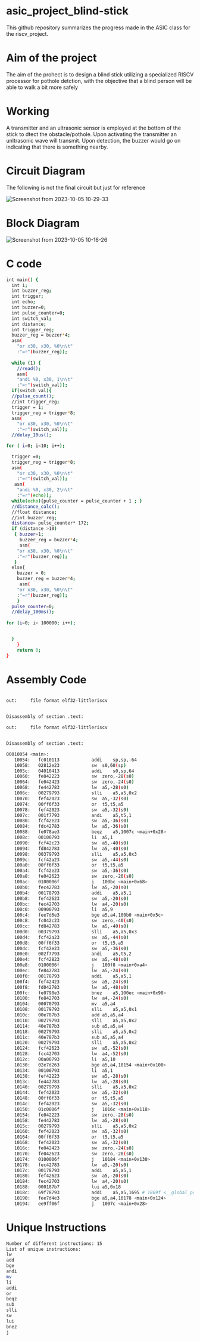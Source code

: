# asic_project_blind-stick
This github repository summarizes the progress made in the ASIC class for the riscv_project.

# Aim of the project
The aim of the prohect is to design a blind stick utilizing a specialized RISCV processor for pothole detction, with the objective that a blind person will be able to walk a bit more safely

# Working
A transmitter and an ultrasonic sensor is employed at the bottom of the stick to dtect the obstacle/pothole. Upon activating the transmitter an unltrasonic wave will transmit. Upon detection, the buzzer would go on indicating that there is something nearby.

# Circuit Diagram
The following is not the final circuit but just for reference

![Screenshot from 2023-10-05 10-29-33](https://github.com/simarthethi/asic_project_blind-stick/assets/140998783/4e51e417-326f-4e24-a5a6-34b6b9c89fc9)



# Block Diagram

![Screenshot from 2023-10-05 10-16-26](https://github.com/simarthethi/asic_project_blind-stick/assets/140998783/759cf073-f28c-4b43-9b0b-e4b9b9d3b657)

# C code
```bash
int main() {
  int i;
  int buzzer_reg;
  int trigger;
  int echo;
  int buzzer=0;
  int pulse_counter=0;
  int switch_val;
  int distance;
  int trigger_reg;
  buzzer_reg = buzzer*4;
  asm(
	"or x30, x30, %0\n\t"
	:"=r"(buzzer_reg));
	
  while (1) {
    //read();
    asm(
	"andi %0, x30, 1\n\t" 
	:"=r"(switch_val));
  if(switch_val){
  //pulse_count();
  //int trigger_reg;
  trigger = 1; 
  trigger_reg = trigger*8;
  asm(
	"or x30, x30, %0\n\t" 
	:"=r"(switch_val));
  //delay_10us();

for ( i=0; i<10; i++);

  trigger =0;
  trigger_reg = trigger*8;
  asm(
	"or x30, x30, %0\n\t" 
	:"=r"(switch_val));
   asm(
	"andi %0, x30, 2\n\t" 
	:"=r"(echo));
  while(echo){pulse_counter = pulse_counter + 1 ; }
  //distance_calc();
  //float distance;
  //int buzzer_reg;
  distance= pulse_counter* 172;
  if (distance >10)
   { buzzer=1;
     buzzer_reg = buzzer*4;
     asm(
	"or x30, x30, %0\n\t" 
	:"=r"(buzzer_reg));
   }
  else{
    buzzer = 0;
    buzzer_reg = buzzer*4;
     asm(
	"or x30, x30, %0\n\t" 
	:"=r"(buzzer_reg));
    }
  pulse_counter=0;
  //delay_100ms();
  
for (i=0; i< 100000; i++);


  }
    }
    return 0;
}

```
# Assembly Code
```bash

out:     file format elf32-littleriscv


Disassembly of section .text:

out:     file format elf32-littleriscv


Disassembly of section .text:

00010054 <main>:
   10054:	fc010113          	addi	sp,sp,-64
   10058:	02812e23          	sw	s0,60(sp)
   1005c:	04010413          	addi	s0,sp,64
   10060:	fe042223          	sw	zero,-28(s0)
   10064:	fe042423          	sw	zero,-24(s0)
   10068:	fe442783          	lw	a5,-28(s0)
   1006c:	00279793          	slli	a5,a5,0x2
   10070:	fef42023          	sw	a5,-32(s0)
   10074:	00ff6f33          	or	t5,t5,a5
   10078:	fef42023          	sw	a5,-32(s0)
   1007c:	001f7793          	andi	a5,t5,1
   10080:	fcf42e23          	sw	a5,-36(s0)
   10084:	fdc42783          	lw	a5,-36(s0)
   10088:	fe078ae3          	beqz	a5,1007c <main+0x28>
   1008c:	00100793          	li	a5,1
   10090:	fcf42c23          	sw	a5,-40(s0)
   10094:	fd842783          	lw	a5,-40(s0)
   10098:	00379793          	slli	a5,a5,0x3
   1009c:	fcf42a23          	sw	a5,-44(s0)
   100a0:	00ff6f33          	or	t5,t5,a5
   100a4:	fcf42e23          	sw	a5,-36(s0)
   100a8:	fe042623          	sw	zero,-20(s0)
   100ac:	0100006f          	j	100bc <main+0x68>
   100b0:	fec42783          	lw	a5,-20(s0)
   100b4:	00178793          	addi	a5,a5,1
   100b8:	fef42623          	sw	a5,-20(s0)
   100bc:	fec42703          	lw	a4,-20(s0)
   100c0:	00900793          	li	a5,9
   100c4:	fee7d6e3          	bge	a5,a4,100b0 <main+0x5c>
   100c8:	fc042c23          	sw	zero,-40(s0)
   100cc:	fd842783          	lw	a5,-40(s0)
   100d0:	00379793          	slli	a5,a5,0x3
   100d4:	fcf42a23          	sw	a5,-44(s0)
   100d8:	00ff6f33          	or	t5,t5,a5
   100dc:	fcf42e23          	sw	a5,-36(s0)
   100e0:	002f7793          	andi	a5,t5,2
   100e4:	fcf42823          	sw	a5,-48(s0)
   100e8:	0100006f          	j	100f8 <main+0xa4>
   100ec:	fe842783          	lw	a5,-24(s0)
   100f0:	00178793          	addi	a5,a5,1
   100f4:	fef42423          	sw	a5,-24(s0)
   100f8:	fd042783          	lw	a5,-48(s0)
   100fc:	fe0798e3          	bnez	a5,100ec <main+0x98>
   10100:	fe842703          	lw	a4,-24(s0)
   10104:	00070793          	mv	a5,a4
   10108:	00179793          	slli	a5,a5,0x1
   1010c:	00e787b3          	add	a5,a5,a4
   10110:	00279793          	slli	a5,a5,0x2
   10114:	40e787b3          	sub	a5,a5,a4
   10118:	00279793          	slli	a5,a5,0x2
   1011c:	40e787b3          	sub	a5,a5,a4
   10120:	00279793          	slli	a5,a5,0x2
   10124:	fcf42623          	sw	a5,-52(s0)
   10128:	fcc42703          	lw	a4,-52(s0)
   1012c:	00a00793          	li	a5,10
   10130:	02e7d263          	bge	a5,a4,10154 <main+0x100>
   10134:	00100793          	li	a5,1
   10138:	fef42223          	sw	a5,-28(s0)
   1013c:	fe442783          	lw	a5,-28(s0)
   10140:	00279793          	slli	a5,a5,0x2
   10144:	fef42023          	sw	a5,-32(s0)
   10148:	00ff6f33          	or	t5,t5,a5
   1014c:	fef42023          	sw	a5,-32(s0)
   10150:	01c0006f          	j	1016c <main+0x118>
   10154:	fe042223          	sw	zero,-28(s0)
   10158:	fe442783          	lw	a5,-28(s0)
   1015c:	00279793          	slli	a5,a5,0x2
   10160:	fef42023          	sw	a5,-32(s0)
   10164:	00ff6f33          	or	t5,t5,a5
   10168:	fef42023          	sw	a5,-32(s0)
   1016c:	fe042423          	sw	zero,-24(s0)
   10170:	fe042623          	sw	zero,-20(s0)
   10174:	0100006f          	j	10184 <main+0x130>
   10178:	fec42783          	lw	a5,-20(s0)
   1017c:	00178793          	addi	a5,a5,1
   10180:	fef42623          	sw	a5,-20(s0)
   10184:	fec42703          	lw	a4,-20(s0)
   10188:	000187b7          	lui	a5,0x18
   1018c:	69f78793          	addi	a5,a5,1695 # 1869f <__global_pointer$+0x6d07>
   10190:	fee7d4e3          	bge	a5,a4,10178 <main+0x124>
   10194:	ee9ff06f          	j	1007c <main+0x28>

```

# Unique Instructions
```bash
Number of different instructions: 15
List of unique instructions:
lw
add
bge
andi
mv
li
addi
or
beqz
sub
slli
sw
lui
bnez
j



```

